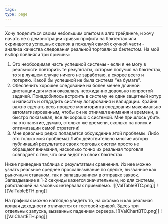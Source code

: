 ```yaml
---
tags: 
type: page
---
```

---

Хочу поделиться своим небольшим опытом в алго трейдинге, и хочу начать не с демонстрации кривых профита на бэктестах или скриншотов успешных сделок а пожалуй самой скучной части - анализа качества следования реальной торговли за бэктестом. На мой выбор повлияли три причины:

1. Это необходимая часть успешной системы - если я не могу в реальности повторить те результаты, которые получил на бэктестах, то я в лучшем случае ничего не заработаю, а скорее всего и потеряю. Какой бы успешной не была система “на бумаге”.
2. Обеспечить хорошее следование на более менее длинной дистанции для меня оказалась неожиданно довольно непростой задачей. Понадобилось встроить в систему не один защитный котур и написать и отлдадить систему логирования и валидации. Крайне важно сделать весь процесс мониторинга следования максимально автоматизированным, чтобы он не отнимал внимания и времени, а быстро показывал, все ли хорошо с системой. Мне пришлось убить на это занятие, думаю, столько же времени, сколько на поиск и оптимизации самой стратегии!
3. Мне довольно редко попадается обсуждение этой проблемы. Либо это только моя проблема) Либо действительно многие авторы публикаций результатов своих торговых систем просто не обращают внимания, насколько точно их реальная торговля совпадает с тем, что они видят на своих бэктестах.

Ниже приведена таблица с результатами сравнения. Из нее можно узнать реальное среднее проскальзывание по сделке, вызванное как рыночным стаканом, так и запаздыванием в отправке заявок. Запаздывание в 1-2 секунды кажется значительным, но для системы, работающей на часовых интервалах приемлемо.
![[ValTableBTC.png]]
![[ValTableETH.png]]

На графиках можно наглядно увидеть то, на сколько и как реальная кривая доходности отличается от тестовой кривой. Здесь три отдельных запуска, вызванных падением сервера.
![[ValChartBTC.png]]
![[ValChartETH.png]]

